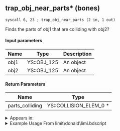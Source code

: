## trap_obj_near_parts* (bones)

`syscall 6, 23 ; trap_obj_near_parts (2 in, 1 out)`

Finds the parts of obj1 that are colliding with obj2?

#### Input parameters
| Name | Type | Description
|------|------|------------
| obj1   | YS::OBJ_125   | An object
| obj2   | YS::OBJ_125   | An object


#### Return Parameters
| Name | Type
|------|-----
| parts_colliding   | YS::COLLISION_ELEM_0 *   


<details>
	<summary>Appears in:</summary>
| filename | Entity (obj)
|----------|-------------
| limit\donald\limi.bdscript       |           
| limit\donald_wi\limi.bdscript       |           
| obj\P_EX350\p_ex.bdscript       | ((P) Chicken Little)          

</details>

<details>
	<summary>Example Usage From limit\donald\limi.bdscript</summary>
```
L1426:
 popToSp 0
 pushFromFSpVal 48
 syscall 1, 140 ; trap_target_is_exist (1 in, 1 out)
 jz L1527
 pushFromFSpVal 48
 gosub 4, L1528
 memcpyToSp 16, 16
 pushFromPSp 16
 pushFromFSpVal 48
 syscall 1, 120 ; trap_target_pos (1 in, 1 out)
 memcpyToSp 16, 32
 pushFromPSp 32
 syscall 6, 23 ; trap_obj_near_parts (2 in, 1 out)
 popToSp 4
 pushFromPSpVal 0
 pushImm 664
 pushFromFSpVal 80
 pushImm 0
 syscall 2, 10 ; trap_attack_new (4 in, 1 out)
 popToSpVal 68
 pushFromFSp 4
 pushImm 0
 sub 
 msbi 
 dup 
 jz L1494
 pushFromFSpVal 68
 pushFromFSpVal 48
 gosub 4, L1528
 memcpyToSp 16, 16
 pushFromPSp 16
 syscall 2, 18 ; trap_attack_is_strike (2 in, 1 out)
 eqzv
```
</details>

